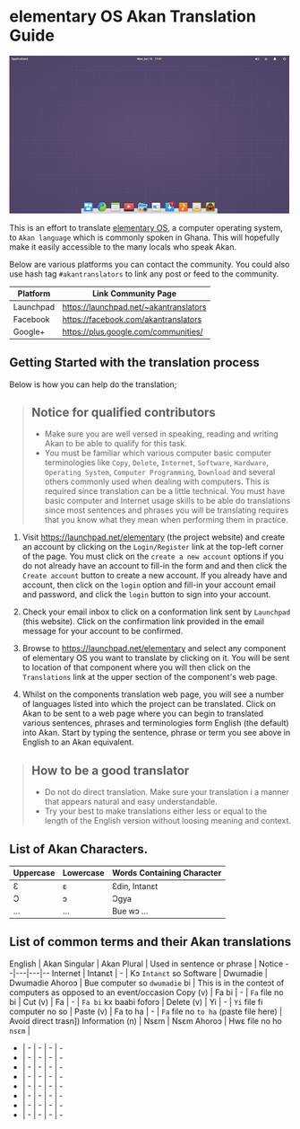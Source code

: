 # elementary OS Akan Translation Guide

![elementary OS](images/elementary-os.png)

This is an effort to translate [elementary OS](https://elementary.io), a computer operating system, to `Akan language` which is commonly spoken in Ghana. This will hopefully make it easily accessible to the many locals who speak Akan.

Below are various platforms you can contact the community. You could also use hash tag `#akantranslators` to link any post or feed to the community.

 Platform |  Link Community Page
--|--
 Launchpad | https://launchpad.net/~akantranslators
 Facebook |  https://facebook.com/akantranslators
 Google+ | https://plus.google.com/communities/


## Getting Started with the translation process
Below is how you can help do the translation;

> ## Notice for qualified contributors
> * Make sure you are well versed in speaking, reading and writing Akan to be able to qualify for this task.
> * You must be familiar which various computer basic computer terminologies like `Copy`, `Delete`, `Internet`, `Software`, `Hardware`, `Operating System`, `Computer Programming`, `Download` and several others commonly used when dealing with computers. This is required since translation can be a little technical.
> You must have basic computer and Internet usage skills to be able do translations since most sentences and phrases you will be translating requires that you know what they
mean when performing them in practice.


1. Visit https://launchpad.net/elementary (the project website) and create an account by clicking on the `Login/Register` link at the top-left corner of the page. You must click on the `create a new account` options if you do not already have an account to fill-in the form and and then click the `Create account` button to create a new account. If you already have and account, then click on the `login` option and fill-in your account email and password, and click the `login` button to sign into your account.

2. Check your email inbox to click on a conformation link sent by `Launchpad` (this website). Click on the confirmation link provided in the email message for your account to be confirmed.

3. Browse to https://launchpad.net/elementary and select any component of elementary OS you want to translate by clicking on it. You will be sent to location of that component where you will then click on the `Translations` link at the upper section of the component's web page.

4. Whilst on the components translation web page, you will see a number of languages listed into which the project can be translated. Click on Akan to be sent to a web page where you can begin to translated various sentences, phrases and terminologies form English (the default) into Akan. Start by typing the sentence, phrase or term you see above in English to an Akan equivalent.

> ## How to be a good translator
> * Do not do direct translation. Make sure your translation i a manner that appears natural and easy understandable.
> * Try your best to make translations either less or equal to the length of the English version without loosing meaning and context.


## List of Akan Characters.
Uppercase   | Lowercase  | Words Containing Character
--|---|--
 Ɛ | ɛ  | Ɛdin, Intanɛt
 Ɔ | ɔ  | Ɔgya
 … | … | Bue wɔ …

## List of common terms and their Akan translations
English | Akan Singular  | Akan Plural  | Used in sentence or phrase | Notice
--|---|---|--
 Internet | Intanɛt  | -  |  Kɔ `Intanɛt` so
 Software |  Dwumadie | Dwumadie Ahoroɔ  | Bue computer so `dwumadie` bi | This is in the conteɔt of computers as opposed to an event/occasion
  Copy (v) | Fa bi | - | `Fa` file no bi |
  Cut (v) | Fa | - | `Fa bi` kx baabi foforɔ |
  Delete (v) | Yi | - | `Yi` file fi computer no so |
Paste (v) | Fa to ha | - | `Fa` file no `to ha` (paste file here) | Avoid direct trasn])
Information (n) | Nsɛm | Nsɛm Ahoroɔ | Hwɛ file no ho `nsɛm` |
 - | - | - | - | -
 - | - | - | - | -
 - | - | - | - | -
 - | - | - | - | -
 - | - | - | - | -
 - | - | - | - | -
 - | - | - | - | -
 - | - | - | - | -
